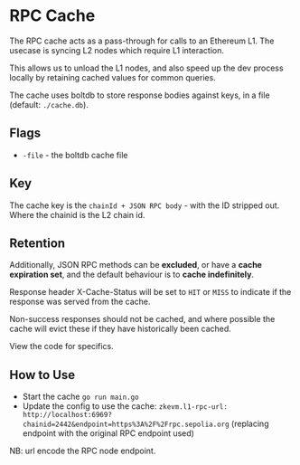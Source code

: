 # RPC Cache

The RPC cache acts as a pass-through for calls to an Ethereum L1. The usecase is syncing L2 nodes which require L1 interaction.

This allows us to unload the L1 nodes, and also speed up the dev process locally by retaining cached values for common queries.

The cache uses boltdb to store response bodies against keys, in a file (default: `./cache.db`).

## Flags

- `-file` - the boltdb cache file 

## Key

The cache key is the `chainId + JSON RPC body` - with the ID stripped out. Where the chainid is the L2 chain id.

## Retention

Additionally, JSON RPC methods can be **excluded**, or have a **cache expiration set**, and the  default behaviour is to **cache indefinitely**.

Response header X-Cache-Status will be set to `HIT` or `MISS` to indicate if the response was served from the cache.

Non-success responses should not be cached, and where possible the cache will evict these if they have historically been cached.

View the code for specifics.

## How to Use
- Start the cache `go run main.go`
- Update the config to use the cache: `zkevm.l1-rpc-url: http://localhost:6969?chainid=2442&endpoint=https%3A%2F%2Frpc.sepolia.org` (replacing endpoint with the original RPC endpoint used)

NB: url encode the RPC node endpoint.